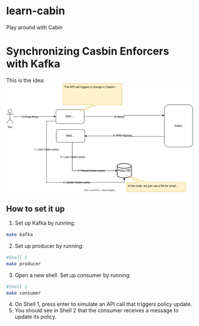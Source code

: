 # learn-cabin
Play around with Cabin

# Synchronizing Casbin Enforcers with Kafka

This is the idea:
![Casbin Enforcers synchronization using Kafka](assets/casbin-kafka.svg "Casbin Enforcers synchronization using Kafka")

## How to set it up
1. Set up Kafka by running:

```bash
make kafka
```

2. Set up producer by running:

```bash
#Shell 1
make producer
```

3. Open a new shell. Set up consumer by running:

```bash
#Shell 2
make consumer
```

4. On Shell 1, press enter to simulate an API call that triggers policy update.
5. You should see in Shell 2 that the consumer receives a message to update its policy.
